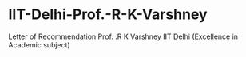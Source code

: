 # IIT-Delhi-Prof.-R-K-Varshney
Letter of Recommendation Prof. .R K Varshney IIT Delhi (Excellence in Academic subject)

